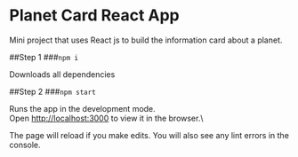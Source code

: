 # Planet Card React App

Mini project that uses React js to build the information card about a planet.

##Step 1 
###`npm i`

Downloads all dependencies

##Step 2 
###`npm start`

Runs the app in the development mode.\
Open [http://localhost:3000](http://localhost:3000) to view it in the browser.\

The page will reload if you make edits.
You will also see any lint errors in the console.
